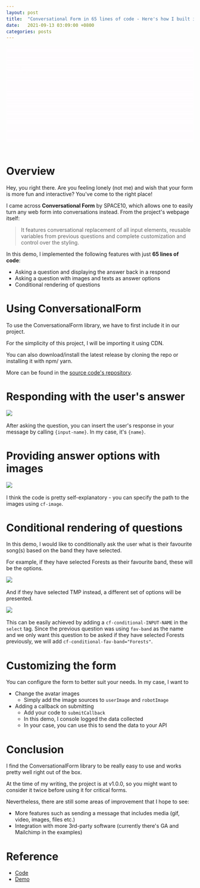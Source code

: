 ```yaml
---
layout: post
title:  "Conversational Form in 65 lines of code - Here's how I built it"
date:   2021-09-13 03:09:00 +0800
categories: posts
---
```


[demo-app]:           https://conversational-form.adriangohjw.com
[github-code]:        https://github.com/adriangohjw/space10-conversational-form
[demo-app-ss-1]:      /assets/conversational-form-ss-1.png
[demo-app-ss-2]:      /assets/conversational-form-ss-2.png
[demo-app-ss-3a]:     /assets/conversational-form-ss-3a.png
[demo-app-ss-3b]:     /assets/conversational-form-ss-3b.png

<div align="center">
  <img src="/assets/conversational-form-demo.gif"/>
</div>
<br>

# <b>Overview</b>

Hey, you right there. Are you feeling lonely (not me) and wish that your form is more fun and interactive? You've come to the right place!

I came across <b>Conversational Form</b> by SPACE10, which allows one to easily turn any web form into conversations instead. From the project's webpage itself:

> It features conversational replacement of all input elements, reusable variables from previous questions and complete customization and control over the styling.

In this demo, I implemented the following features with just <b>65 lines of code</b>:
- Asking a question and displaying the answer back in a respond
- Asking a question with images and texts as answer options
- Conditional rendering of questions

# <b>Using ConversationalForm</b>

To use the ConversationalForm library, we have to first include it in our project.

For the simplicity of this project, I will be importing it using CDN.

<script src="https://gist.github.com/adriangohjw/331234f164b45b39ed6338fecb96115a.js?file=importing.html"></script>

You can also download/install the latest release by cloning the repo or installing it with npm/ yarn.

More can be found in the [source code's repository](https://github.com/space10-community/conversational-form).

# <b>Responding with the user's answer</b>

![][demo-app-ss-1]

<script src="https://gist.github.com/adriangohjw/331234f164b45b39ed6338fecb96115a.js?file=responding-with-users-answer.html"></script>

After asking the question, you can insert the user's response in your message by calling `{input-name}`. In my case, it's `{name}`.

# <b>Providing answer options with images</b>

![][demo-app-ss-2]

<script src="https://gist.github.com/adriangohjw/331234f164b45b39ed6338fecb96115a.js?file=answer-options-with-images.html"></script>

I think the code is pretty self-explanatory - you can specify the path to the images using `cf-image`.

# <b>Conditional rendering of questions</b>

In this demo, I would like to conditionally ask the user what is their favourite song(s) based on the band they have selected.

For example, if they have selected Forests as their favourite band, these will be the options.

![][demo-app-ss-3a]

And if they have selected TMP instead, a different set of options will be presented.

![][demo-app-ss-3b]

This can be easily achieved by adding a `cf-conditional-INPUT-NAME` in the `select` tag. Since the previous question was using `fav-band` as the name and we only want this question to be asked if they have selected Forests previously, we will add `cf-conditional-fav-band="Forests"`.

<script src="https://gist.github.com/adriangohjw/331234f164b45b39ed6338fecb96115a.js?file=conditional-rendering.html"></script>

# <b>Customizing the form</b>

You can configure the form to better suit your needs. In my case, I want to
- Change the avatar images
  - Simply add the image sources to `userImage` and `robotImage`
- Adding a callback on submitting
  - Add your code to `submitCallback`
  - In this demo, I console logged the data collected
  - In your case, you can use this to send the data to your API

<script src="https://gist.github.com/adriangohjw/331234f164b45b39ed6338fecb96115a.js?file=customizing.js"></script>

# <b>Conclusion</b>

I find the ConversationalForm library to be really easy to use and works pretty well right out of the box. 

At the time of my writing, the project is at v1.0.0, so you might want to consider it twice before using it for critical forms. 

Nevertheless, there are still some areas of improvement that I hope to see:
- More features such as sending a message that includes media (gif, video, images, files etc.)
- Integration with more 3rd-party software (currently there's GA and Mailchimp in the examples)

# <b>Reference</b>

- [Code][github-code]
- [Demo][demo-app]

